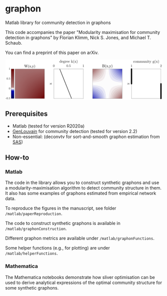 # graphon
Matlab library for community detection in graphons

This code accompanies the paper "Modularity maximisation for community detection in graphons" by Florian Klimm, Nick S. Jones, and Michael T. Schaub.

You can find a preprint of this paper on arXiv.


![image info](./matlab/paperReproduction/figures/fig3_lambdaGraphon.png)

## Prerequisites
- Matlab (tested for version R2020a)
- [GenLouvain](https://github.com/GenLouvain/GenLouvain) for community detection (tested for version 2.2)
- Non-essential: (deconvtv for sort-and-smooth graphon estimation from [SAS](https://github.com/airoldilab/SAS))

## How-to

### Matlab
The code in the library allows you to construct synthetic graphons and use a modularity-maximisation algorithm to detect community structure in them. It also has some examples of graphons estimated from empirical network data.

To reproduce the figures in the manuscript, see folder `/matlab/paperReproduction`.

The code to construct synthetic graphons is available in `/matlab/graphonConstruction`.

Different graphon metrics are available under `/matlab/graphonFunctions`.

Some helper functions (e.g., for plotting) are under `/matlab/helperFunctions`.

### Mathematica

The Mathematica notebooks demonstrate how sliver optimisation can be used to derive analytical expressions of the optimal community structure for some synthetic graphons.
